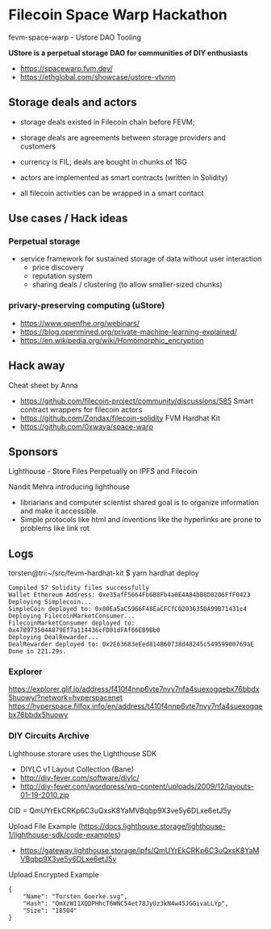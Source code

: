 # Filecoin Space Warp Hackathon

fevm-space-warp - Ustore DAO Tooling

**UStore is a perpetual storage DAO for communities of DIY enthusiasts**

- https://spacewarp.fvm.dev/
- https://ethglobal.com/showcase/ustore-vtvnm

## Storage deals and actors

- storage deals existed in Filecoin chain before FEVM; 
- storage deals are agreements between storage providers and customers
- currency is FIL; deals are bought in chunks of 16G

- actors are implemented as smart contracts (written in Solidity)
- all filecoin activities can be wrapped in a smart contact


## Use cases / Hack ideas 

### Perpetual storage 
- service framework for sustained storage of data without user interaction
  - price discovery 
  - reputation system
  - sharing deals / clustering (to allow smaller-sized chunks)

### privary-preserving computing (uStore)
- https://www.openfhe.org/webinars/
- https://blog.openmined.org/private-machine-learning-explained/
- https://en.wikipedia.org/wiki/Homomorphic_encryption

## Hack away

Cheat sheet by Anna
- https://github.com/filecoin-project/community/discussions/585
Smart contract wrappers for filecoin actors
- https://github.com/Zondax/filecoin-solidity
FVM Hardhat Kit 
- https://github.com/0xwaya/space-warp

## Sponsors

Lighthouse - Store Files Perpetually on IPFS and Filecoin

Nandit Mehra introducing lighthouse

- libriarians and computer scientist shared goal is to organize information and make it accessible.
- Simple protocols like html and inventions like the hyperlinks are prone to problems like link rot  

## Logs

torsten@tri:~/src/fevm-hardhat-kit $ yarn hardhat deploy

````
Compiled 57 Solidity files successfully
Wallet Ethereum Address: 0xe35afF5664Fb6B8Fb4a0E4A84bB8D0206FfF0423
Deploying Simplecoin...
SimpleCoin deployed to: 0x80Ea5aC5966F48EaCFCfC02036350A99B71431c4
Deploying FilecoinMarketConsumer...
FilecoinMarketConsumer deployed to: 0x478973504A879Ef7a114436cFD01dFAf66EB9Bb0
Deploying DealRewarder...
DealRewarder deployed to: 0x2E63683eEed814B60738d48245c54959900769aE
Done in 221.29s.
````

### Explorer 
https://explorer.glif.io/address/f410f4nnp6vte7nvy7nfa4suexogqebx76bbdx5huowy/?network=hyperspacenet
https://hyperspace.filfox.info/en/address/t410f4nnp6vte7nvy7nfa4suexogqebx76bbdx5huowy

### DIY Circuits Archive

Lighthouse.storare uses the Lighthouse SDK

- DIYLC v1 Layout Collection (Bane)
- http://diy-fever.com/software/diylc/
- http://diy-fever.com/wordpress/wp-content/uploads/2009/12/layouts-01-19-2010.zip

CID = QmUYrEkCRKp6C3uQxsK8YaMVBqbp9X3ve5y6DLxe6etJ5y

Upload File Example (https://docs.lighthouse.storage/lighthouse-1/lighthouse-sdk/code-examples)

- https://gateway.lighthouse.storage/ipfs/QmUYrEkCRKp6C3uQxsK8YaMVBqbp9X3ve5y6DLxe6etJ5y

Upload Encrypted Example
````
{
    "Name": "Torsten Goerke.svg",
    "Hash": "QmXzW11XQDPHhcT6WNC54et78JyUz3kN4w45JGGivaLLYp",
    "Size": "18504"
}
````

